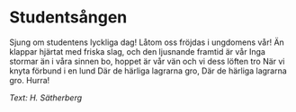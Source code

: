 # Studentsången
Sjung om studentens lyckliga dag!
Låtom oss fröjdas i ungdomens vår!
Än klappar hjärtat med friska slag,
och den ljusnande framtid är vår
Inga stormar än i våra sinnen bo,
hoppet är vår vän och vi dess löften tro
När vi knyta förbund i en lund
Där de härliga lagrarna gro,
Där de härliga lagrarna gro.
Hurra!

*Text: H. Sätherberg*